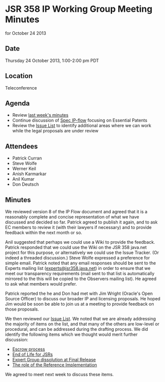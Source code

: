 # JSR 358 IP Working Group Meeting Minutes  
for October 24 2013

## Date

Thursday 24 October 2013, 1:00-2:00 pm PDT

## Location

Teleconference

## Agenda

*   Review [last week's minutes](https://java.net/downloads/jsr358/Meeting%20Materials/JSR-358-IPWG-Minutes-Oct17-22-2013.md)
*   Continue discussion of [Spec IP-flow](https://java.net/projects/jsr358/downloads/download/Meeting%20Materials/IP-flow-v8.pdf) focusing on Essential Patents
*   Review the [Issue List](https://java.net/jira/secure/IssueNavigator.jspa?mode=hide&requestId=11399) to identify additional areas where we can work while the legal proposals are under review

## Attendees

*   Patrick Curran
*   Steve Wolfe
*   Werner Keil
*   Anish Karmarkar
*   Anil Kumar
*   Don Deutsch

## Minutes

We reviewed version 8 of the IP Flow document and agreed that it is a reasonably complete and concise representation of what we have discussed and decided so far. Patrick agreed to publish it again, and to ask EC members to review it (with their lawyers if necessary) and to provide feedback within the next month or so.

Anil suggested that perhaps we could use a Wiki to provide the feedback. Patrick responded that we could use the Wiki on the JSR 358 java.net project for this purpose, or alternatively we could use the Issue Tracker. (Or indeed a threaded discussion.) Steve Wolfe expressed a preference for simple email. Patrick noted that any email responses should be sent to the Experts mailing list (experts@jsr358.java.net) in order to ensure that we meet our transparency requirements (mail sent to that list is automatically mirrored to the this will be copied to the Observers mailing list). He agreed to ask what members would prefer.

Patrick reported the he and Don had met with Jim Wright (Oracle's Open Source Officer) to discuss our broader IP and licensing proposals. He hoped Jim would be soon be able to join us at a meeting to provide feedback on those proposals.

We then reviewed our [Issue List](https://java.net/jira/secure/IssueNavigator.jspa?mode=hide&requestId=11399). We noted that we are already addressing the majority of items on the list, and that many of the others are low-level or procedural, and can be addressed during the drafting process. We did identify the following items which we thought would merit further discussion:

*   [Escrow process](https://java.net/jira/browse/JSR358-35)
*   [End of Life for JSRs](https://java.net/jira/browse/JSR358-34)
*   [Expert Group dissolution at Final Release](https://java.net/jira/browse/JSR358-32)
*   [The role of the Reference Implementation](https://java.net/jira/browse/JSR358-29)

We agreed to meet next week to discuss these items.